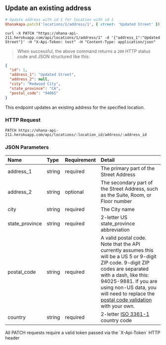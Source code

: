 ## Update an existing address

```ruby
# Update address with id 1 for location with id 1
Ohanakapa.patch('locations/1/address/1', { street: 'Updated Street' })
```

```shell
curl -X PATCH "https://ohana-api-211.herokuapp.com/api/locations/1/address/1" -d '{"address_1":"Updated Street"}' -H "X-Api-Token: test" -H "Content-Type: application/json"
```

> When successful, the above command returns a `200` HTTP status code and JSON
> structured like this:

```json
{
  "id": 1,
  "address_1": "Updated Street",
  "address_2": null,
  "city": "Redwood City",
  "state_province": "CA",
  "postal_code": "94065"
}
```

This endpoint updates an existing address for the specified location.

### HTTP Request

`PATCH https://ohana-api-211.herokuapp.com/api/locations/:location_id/address/:address_id`

### JSON Parameters

| Name | Type | Requirement | Detail |
|:-----|:-----|:---------|:-------|
| address_1 | string | required | The primary part of the Street Address |
| address_2 | string | optional | The secondary part of the Street Address, such as the Suite, Room, or Floor number |
| city | string | required | The City name |
| state_province | string | required | 2-letter US state_province abbreviation |
| postal_code | string | required | A valid postal code. Note that the API currently assumes this will be a US 5 or 9-digit ZIP code. 9-digit ZIP codes are separated with a dash, like this: 94025-9881. If you are using non-US data, you will need to replace the [postal code validation](https://github.com/codeforamerica/ohana-api/blob/master/app/validators/zip_validator.rb) with your own. |
| country | string | required | 2-letter [ISO 3361-1](http://en.wikipedia.org/wiki/ISO_3166-1_alpha-2) country code |

<aside class="warning">All PATCH requests require a valid token passed via the
`X-Api-Token` HTTP header</aside>
